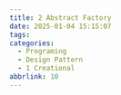 ```yaml
---
title: 2 Abstract Factory
date: 2025-01-04 15:15:07
tags: 
categories:
  - Programing
  - Design Pattern
  - 1 Creational
abbrlink: 10
---
```

